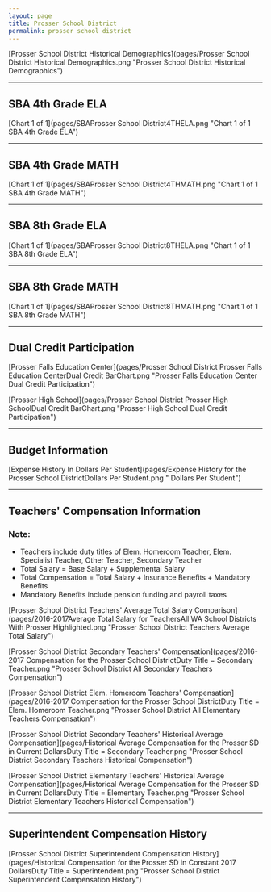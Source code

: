 ```yaml
---
layout: page
title: Prosser School District
permalink: prosser school district
---
```



[Prosser School District Historical Demographics](pages/Prosser School District Historical Demographics.png "Prosser School District Historical Demographics")

___

## SBA 4th Grade ELA

[Chart 1 of 1](pages/SBAProsser School District4THELA.png "Chart 1 of 1 SBA 4th Grade ELA")


___

## SBA 4th Grade MATH

[Chart 1 of 1](pages/SBAProsser School District4THMATH.png "Chart 1 of 1 SBA 4th Grade MATH")


___

## SBA 8th Grade ELA

[Chart 1 of 1](pages/SBAProsser School District8THELA.png "Chart 1 of 1 SBA 8th Grade ELA")


___

## SBA 8th Grade MATH

[Chart 1 of 1](pages/SBAProsser School District8THMATH.png "Chart 1 of 1 SBA 8th Grade MATH")


___

## Dual Credit Participation

[Prosser Falls Education Center](pages/Prosser School District Prosser Falls Education CenterDual Credit BarChart.png "Prosser Falls Education Center Dual Credit Participation")

[Prosser High School](pages/Prosser School District Prosser High SchoolDual Credit BarChart.png "Prosser High School Dual Credit Participation")


___

## Budget Information

[Expense History In Dollars Per Student](pages/Expense History for the Prosser School DistrictDollars Per Student.png " Dollars Per Student")


___

## Teachers' Compensation Information
### Note:
- Teachers include duty titles of Elem. Homeroom Teacher, Elem. Specialist Teacher, Other Teacher, Secondary Teacher
- Total Salary = Base Salary + Supplemental Salary
- Total Compensation = Total Salary + Insurance Benefits + Mandatory Benefits
- Mandatory Benefits include pension funding and payroll taxes

[Prosser School District Teachers' Average Total Salary Comparison](pages/2016-2017Average Total Salary for TeachersAll WA School Districts With Prosser Highlighted.png "Prosser School District Teachers Average Total Salary")

[Prosser School District Secondary Teachers' Compensation](pages/2016-2017 Compensation for the Prosser School DistrictDuty Title = Secondary Teacher.png "Prosser School District All Secondary Teachers Compensation")

[Prosser School District Elem. Homeroom Teachers' Compensation](pages/2016-2017 Compensation for the Prosser School DistrictDuty Title = Elem. Homeroom Teacher.png "Prosser School District All Elementary Teachers Compensation")

[Prosser School District Secondary Teachers' Historical Average Compensation](pages/Historical Average Compensation for the Prosser SD in Current DollarsDuty Title = Secondary Teacher.png "Prosser School District Secondary Teachers Historical Compensation")

[Prosser School District Elementary Teachers' Historical Average Compensation](pages/Historical Average Compensation for the Prosser SD in Current DollarsDuty Title = Elementary Teacher.png "Prosser School District Elementary Teachers Historical Compensation")


___

## Superintendent Compensation History

[Prosser School District Superintendent Compensation History](pages/Historical Compensation for the Prosser SD in Constant 2017 DollarsDuty Title = Superintendent.png "Prosser School District Superintendent Compensation History")

